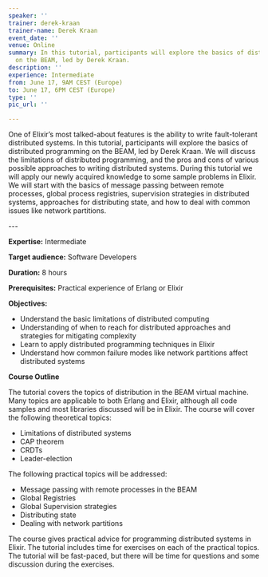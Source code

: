 ```yaml
---
speaker: ''
trainer: derek-kraan
trainer-name: Derek Kraan
event_date: ''
venue: Online
summary: In this tutorial, participants will explore the basics of distributed programming
  on the BEAM, led by Derek Kraan.
description: ''
experience: Intermediate
from: June 17, 9AM CEST (Europe)
to: June 17, 6PM CEST (Europe)
type: ''
pic_url: ''

---
```

One of Elixir’s most talked-about features is the ability to write fault-tolerant distributed systems. In this tutorial, participants will explore the basics of distributed programming on the BEAM, led by Derek Kraan. We will discuss the limitations of distributed programming, and the pros and cons of various possible approaches to writing distributed systems. During this tutorial we will apply our newly acquired knowledge to some sample problems in Elixir. We will start with the basics of message passing between remote processes, global process registries, supervision strategies in distributed systems, approaches for distributing state, and how to deal with common issues like network partitions.

\---

**Expertise:** Intermediate

**Target audience:** Software Developers

**Duration:** 8 hours

**Prerequisites:** Practical experience of Erlang or Elixir

**Objectives:**

* Understand the basic limitations of distributed computing
* Understanding of when to reach for distributed approaches and strategies for mitigating complexity
* Learn to apply distributed programming techniques in Elixir
* Understand how common failure modes like network partitions affect distributed systems

**Course Outline**

The tutorial covers the topics of distribution in the BEAM virtual machine. Many topics are applicable to both Erlang and Elixir, although all code samples and most libraries discussed will be in Elixir. The course will cover the following theoretical topics:

* Limitations of distributed systems
* CAP theorem
* CRDTs
* Leader-election

The following practical topics will be addressed:

* Message passing with remote processes in the BEAM
* Global Registries
* Global Supervision strategies
* Distributing state
* Dealing with network partitions

The course gives practical advice for programming distributed systems in Elixir. The tutorial includes time for exercises on each of the practical topics. The tutorial will be fast-paced, but there will be time for questions and some discussion during the exercises.
